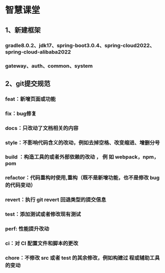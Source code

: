 # 智慧课堂
## 1、新建框架
### gradle8.0.2、jdk17、spring-boot3.0.4、spring-cloud2022、spring-cloud-alibaba2022
### gateway、auth、common、system

## 2、git提交规范
### feat：新增页面或功能
### fix：bug修复
### docs：只改动了文档相关的内容
### style：不影响代码含义的改动，例如去掉空格、改变缩进、增删分号
### build ：构造工具的或者外部依赖的改动 ， 例 如 webpack，npm，pom
### refactor：代码重构时使用,重构（既不是新增功能，也不是修改 bug 的代码变动）
### revert：执行 git revert 回退类型的提交信息
### test：添加测试或者修改现有测试
### perf: 性能提升改动
### ci：对 CI 配置文件和脚本的更改
### chore：不修改 src 或者 test 的其余修改，例如构建过 程或辅助工具的变动
